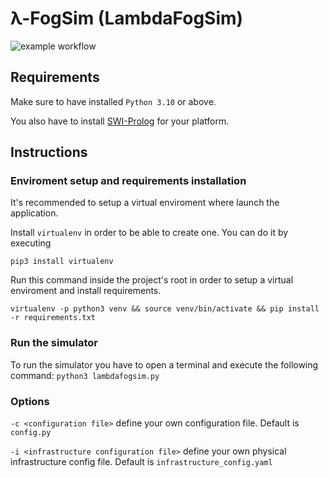 # λ-FogSim (LambdaFogSim)

![example workflow](https://github.com/alessiomatricardi/LambdaFogSim/actions/workflows/pylint.yml/badge.svg)

## Requirements

Make sure to have installed `Python 3.10` or above.

You also have to install [SWI-Prolog](https://www.swi-prolog.org/download/stable) for your platform.

## Instructions

### Enviroment setup and requirements installation

It's recommended to setup a virtual enviroment where launch the application.

Install `virtualenv` in order to be able to create one. You can do it by executing

```
pip3 install virtualenv
```

Run this command inside the project's root in order to setup a virtual enviroment and install requirements.

```
virtualenv -p python3 venv && source venv/bin/activate && pip install -r requirements.txt
```

### Run the simulator

To run the simulator you have to open a terminal and execute the following command:
`python3 lambdafogsim.py`

### Options

`-c <configuration file>` define your own configuration file. Default is `config.py`

`-i <infrastructure configuration file>` define your own physical infrastructure config file. Default is `infrastructure_config.yaml`

